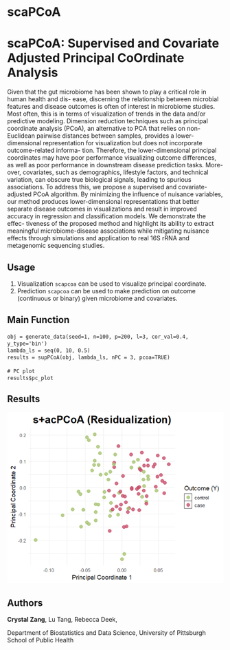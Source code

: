 # scaPCoA

# scaPCoA: Supervised and Covariate Adjusted Principal CoOrdinate Analysis

Given that the gut microbiome has been shown to play a critical role in human health and dis-
ease, discerning the relationship between microbial features and disease outcomes is often of interest
in microbiome studies. Most often, this is in terms of visualization of trends in the data and/or
predictive modeling. Dimension reduction techniques such as principal coordinate analysis (PCoA),
an alternative to PCA that relies on non-Euclidean pairwise distances between samples, provides a
lower-dimensional representation for visualization but does not incorporate outcome-related informa-
tion. Therefore, the lower-dimensional principal coordinates may have poor performance visualizing
outcome differences, as well as poor performance in downstream disease prediction tasks. More-
over, covariates, such as demographics, lifestyle factors, and technical variation, can obscure true
biological signals, leading to spurious associations. To address this, we propose a supervised and
covariate-adjusted PCoA algorithm. By minimizing the influence of nuisance variables, our method
produces lower-dimensional representations that better separate disease outcomes in visualizations
and result in improved accuracy in regression and classification models. We demonstrate the effec-
tiveness of the proposed method and highlight its ability to extract meaningful microbiome-disease
associations while mitigating nuisance effects through simulations and application to real 16S rRNA
and metagenomic sequencing studies.

## Usage

1. Visualization
   `scapcoa` can be used to visualize principal coordinate.
2. Prediction
   `scapcoa` can be used to make prediction on outcome (continuous or binary) given microbiome and covariates.


## Main Function
```
obj = generate_data(seed=1, n=100, p=200, l=3, cor_val=0.4, y_type='bin')
lambda_ls = seq(0, 10, 0.5)
results = supPCoA(obj, lambda_ls, nPC = 3, pcoa=TRUE)

# PC plot
results$pc_plot
```

## Results
![](pc_plot.png)

## Authors

**Crystal Zang**, Lu Tang, Rebecca Deek,

Department of Biostatistics and Data Science, University of Pittsburgh School of Public Health

